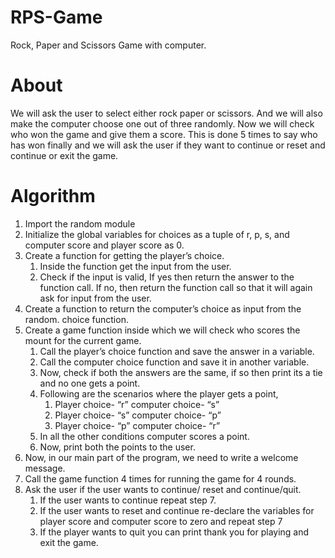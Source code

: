# RPS-Game
Rock, Paper and Scissors Game with computer.
# About
We will ask the user to select either rock paper or scissors. And we will also make the computer choose one out of three randomly. Now we will check who won the game and give them a score. This is done 5 times to say who has won finally and we will ask the user if they want to continue or reset and continue or exit the game.
# Algorithm
1. Import the random module
2. Initialize the global variables for choices as a tuple of r, p, s, and computer score and player score as 0.
3. Create a function for getting the player’s choice.
    1. Inside the function get the input from the user.
    2. Check if the input is valid, If yes then return the answer to the function call. If no, then return the function call so that it will again ask for input from the user.
4. Create a function to return the computer’s choice as input from the random. choice function.
5. Create a game function inside which we will check who scores the mount for the current game.
    1. Call the player’s choice function and save the answer in a variable.
    2. Call the computer choice function and save it in another variable.
    3. Now, check if both the answers are the same, if so then print its a tie and no one gets a point.
    4. Following are the scenarios where the player gets a point,
        1. Player choice- “r” computer choice- “s”
        2. Player choice- “s” computer choice- “p”
        3. Player choice- “p” computer choice- “r”
    5. In all the other conditions computer scores a point.
    6. Now, print both the points to the user.
6. Now, in our main part of the program, we need to write a welcome message.
7. Call the game function 4 times for running the game for 4 rounds.
8. Ask the user if the user wants to continue/ reset and continue/quit.
    1. If the user wants to continue repeat step 7.
    2. If the user wants to reset and continue re-declare the variables for player score and computer score to zero and repeat step 7
    3. If the player wants to quit you can print thank you for playing and exit the game.
